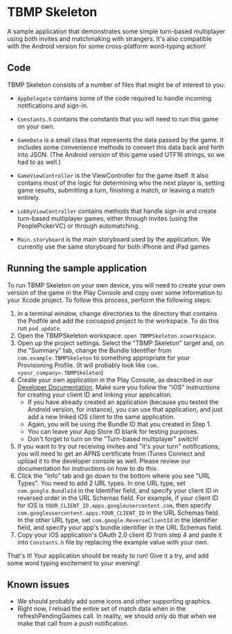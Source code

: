 # TBMP Skeleton

A sample application that demonstrates some simple turn-based multiplayer using both
invites and matchmaking with strangers. It's also compatible with the Android version
for some cross-platform word-typing action!

## Code

TBMP Skeleton consists of a number of files that might be of interest to you:

* `AppDelegate` contains some of the code required to handle incoming notifications
and sign-in.

* `Constants.h` contains the constants that you will need to run this game on your
own.

* `GameData` is a small class that represents the data passed by the game. It includes
some convenience methods to convert this data back and forth into JSON. (The Android version
of this game used UTF16 strings, so we had to as well.)

* `GameViewController` is the ViewController for the game itself. It also contains
most of the logic for determining who the next player is, setting game results,
submitting a turn, finishing a match, or leaving a match entirely.

* `LobbyViewController` contains methods that handle sign-in and create turn-based
mutliplayer games, either through invites (using the PeoplePickerVC) or through
automatching.

* `Main.storyboard` is the main storyboard used by the application. We currently
use the same storyboard for both iPhone and iPad games

## Running the sample application

To run TBMP Skeleton on your own device, you will need to create
your own version of the game in the Play Console and copy over some information to
your Xcode project. To follow this process, perform the following steps:

1. In a terminal window, change directories to the <TBMPSkeleton> directory that contains the Podfile
and add the cocoapod project to the workspace.  To do this run `pod update`.
2. Open the TBMPSkeleton workspace: `open TBMPSkeleton.xcworkspace`.
3. Open up the project settings. Select the "TBMP Skeleton" target and,
  on the "Summary" tab, change the Bundle Identifier from `com.example.TBMPSkeleton` to
  something appropriate for your Provisioning Profile. (It will probably look like
  `com.<your_company>.TBMPSkeleton`)
4. Create your own application in the Play Console, as described in our [Developer
  Documentation](https://developers.google.com/games/services/console/enabling). Make
  sure you follow the "iOS" instructions for creating your client ID and linking
  your application.
    * If you have already created an application (because you tested the Android version,
  for instance), you can use that application, and just add a new linked iOS client to the same
  application.
    * Again, you will be using the Bundle ID that you created in Step 1.
    * You can leave your App Store ID blank for testing purposes.
    * Don't forget to turn on the "Turn-based multiplayer" switch!
5. If you want to try out receiving invites and "it's your turn" notifications, you will
  need to get an APNS certificate from iTunes Connect and upload it to the developer console
  as well. Please review our documentation for instructions on how to do this.
6. Click the "Info" tab and go down to the bottom where you see "URL Types".
  You need to add 2 URL types.  In one URL type, set `com.google.BundleId` in
  the Identifier field, and specify your client ID in reversed order in the
  URL Schemas field. For example, if your client ID for iOS is
  `YOUR_CLIENT_ID.apps.googleusercontent.com`, then specify
  `com.googleusercontent.apps.YOUR_CLIENT_ID` in the URL Schemas field.
  In the other URL type, set `com.google.ReverseClientId` in the Identifier field,
  and specify your app's bundle identifier in the URL Schemas field.
7. Copy your iOS application's OAuth 2.0 client ID from step 4 and paste it
  into `Constants.h` file by replacing the example value with your own.

That's it! Your application should be ready to run!  Give it a try, and add some word typing
excitement to your evening!

## Known issues

* We should probably add some icons and other supporting graphics.
* Right now, I reload the entire set of match data when in the refreshPendingGames call.
In reality, we should only do that when we make that call from a push notification.
